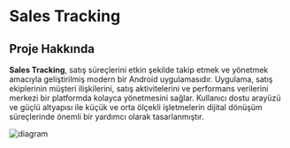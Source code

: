 # Sales Tracking

## Proje Hakkında

**Sales Tracking**, satış süreçlerini etkin şekilde takip etmek ve yönetmek amacıyla geliştirilmiş modern bir Android uygulamasıdır. Uygulama, satış ekiplerinin müşteri ilişkilerini, satış aktivitelerini ve performans verilerini merkezi bir platformda kolayca yönetmesini sağlar. Kullanıcı dostu arayüzü ve güçlü altyapısı ile küçük ve orta ölçekli işletmelerin dijital dönüşüm süreçlerinde önemli bir yardımcı olarak tasarlanmıştır.


![diagram](https://github.com/user-attachments/assets/9e9ce478-f830-4cbc-9cf0-8bc02df2e8c5)

